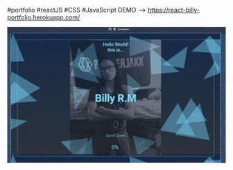  #portfolio #reactJS #CSS #JavaScript
DEMO --> https://react-billy-portfolio.herokuapp.com/


![Screen](https://github.com/BillyVector117/myportfolio/blob/main/src/assets/screen.png)


